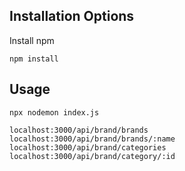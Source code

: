 ## Installation Options

Install npm
```
npm install
```

## Usage

```
npx nodemon index.js
```

```
localhost:3000/api/brand/brands
localhost:3000/api/brand/brands/:name
localhost:3000/api/brand/categories
localhost:3000/api/brand/category/:id
```
